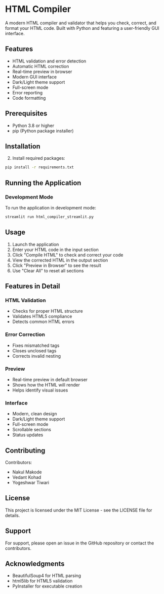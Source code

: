# HTML Compiler

A modern HTML compiler and validator that helps you check, correct, and format your HTML code. Built with Python and featuring a user-friendly GUI interface.

## Features

- HTML validation and error detection
- Automatic HTML correction
- Real-time preview in browser
- Modern GUI interface
- Dark/Light theme support
- Full-screen mode
- Error reporting
- Code formatting

## Prerequisites

- Python 3.8 or higher
- pip (Python package installer)

## Installation

2. Install required packages:
```bash
pip install -r requirements.txt
```

## Running the Application

### Development Mode

To run the application in development mode:
```bash
streamlit run html_compiler_streamlit.py
```


## Usage

1. Launch the application
2. Enter your HTML code in the input section
3. Click "Compile HTML" to check and correct your code
4. View the corrected HTML in the output section
5. Click "Preview in Browser" to see the result
6. Use "Clear All" to reset all sections

## Features in Detail

### HTML Validation
- Checks for proper HTML structure
- Validates HTML5 compliance
- Detects common HTML errors

### Error Correction
- Fixes mismatched tags
- Closes unclosed tags
- Corrects invalid nesting

### Preview
- Real-time preview in default browser
- Shows how the HTML will render
- Helps identify visual issues

### Interface
- Modern, clean design
- Dark/Light theme support
- Full-screen mode
- Scrollable sections
- Status updates

## Contributing

Contributors:
- Nakul Makode
- Vedant Kohad
- Yogeshwar Tiwari

## License

This project is licensed under the MIT License - see the LICENSE file for details.

## Support

For support, please open an issue in the GitHub repository or contact the contributors.

## Acknowledgments

- BeautifulSoup4 for HTML parsing
- html5lib for HTML5 validation
- PyInstaller for executable creation 

